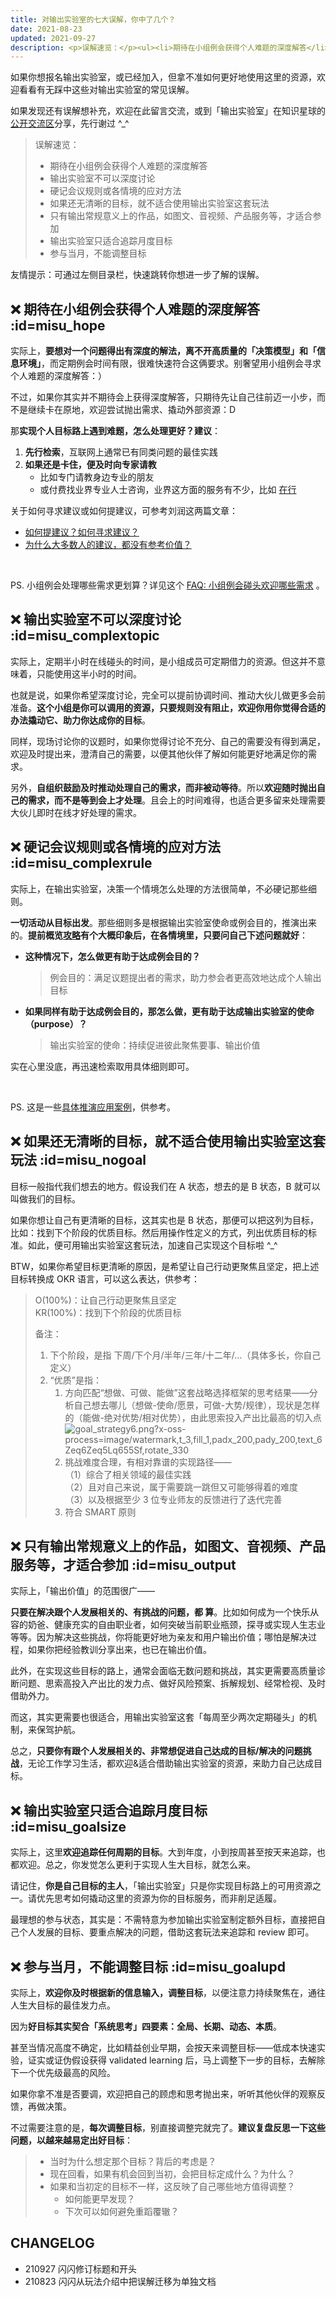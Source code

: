 ```yaml
---
title: 对输出实验室的七大误解，你中了几个？
date: 2021-08-23
updated: 2021-09-27
description: <p>误解速览：</p><ul><li>期待在小组例会获得个人难题的深度解答</li><li>输出实验室不可以深度讨论</li><li>硬记会议规则或各情境的应对方法</li><li>如果还无清晰的目标，就不适合使用输出实验室这套玩法</li><li>只有输出常规意义上的作品，如图文、音视频、产品服务等，才适合参加</li><li>输出实验室只适合追踪月度目标</li><li>参与当月，不能调整目标</li><li>……</li></ul>
---
```


如果你想报名输出实验室，或已经加入，但拿不准如何更好地使用这里的资源，欢迎看看有无踩中这些对输出实验室的常见误解。

如果发现还有误解想补充，欢迎在此留言交流，或到「输出实验室」在知识星球的[公开交流区](https://t.zsxq.com/2jaMjyr)分享，先行谢过 ^_^

> 误解速览：
> * 期待在小组例会获得个人难题的深度解答
> * 输出实验室不可以深度讨论
> * 硬记会议规则或各情境的应对方法
> * 如果还无清晰的目标，就不适合使用输出实验室这套玩法
> * 只有输出常规意义上的作品，如图文、音视频、产品服务等，才适合参加
> * 输出实验室只适合追踪月度目标
> * 参与当月，不能调整目标

友情提示：可通过左侧目录栏，快速跳转你想进一步了解的误解。


## ❌ 期待在小组例会获得个人难题的深度解答 :id=misu_hope

实际上，**要想对一个问题得出有深度的解法，离不开高质量的「决策模型」和「信息环境」**，而定期例会时间有限，很难快速符合这俩要求。别奢望用小组例会寻求个人难题的深度解答：）

不过，如果你其实并不期待会上获得深度解答，只期待先让自己往前迈一小步，而不是继续卡在原地，欢迎尝试抛出需求、撬动外部资源：D

那**实现个人目标路上遇到难题，怎么处理更好？建议**：

1. **先行检索**，互联网上通常已有同类问题的最佳实践
2. **如果还是卡住，便及时向专家请教**
    - 比如专门请教身边专业的朋友
    - 或付费找业界专业人士咨询，业界这方面的服务有不少，比如 [在行](https://www.zaih.com/)

关于如何寻求建议或如何提建议，可参考刘润这两篇文章：
- [如何提建议？如何寻求建议？](https://mp.weixin.qq.com/s/MhmXDvgckUTXX3pV9DMFNg)
- [为什么大多数人的建议，都没有参考价值？](https://mp.weixin.qq.com/s/ZgEZ9o2EKtyWcOQC0JYbsQ)

<br>

PS. 小组例会处理哪些需求更划算？详见这个 [ FAQ: 小组例会碰头欢迎哪些需求](/f_output/faq?id=welcome_need) 。



## ❌ 输出实验室不可以深度讨论 :id=misu_complextopic

实际上，定期半小时在线碰头的时间，是小组成员可定期借力的资源。但这并不意味着，只能使用这半小时的时间。

也就是说，如果你希望深度讨论，完全可以提前协调时间、推动大伙儿做更多会前准备。**这个小组是你可以调用的资源，只要规则没有阻止，欢迎你用你觉得合适的办法撬动它、助力你达成你的目标**。

同样，现场讨论你的议题时，如果你觉得讨论不充分、自己的需要没有得到满足，欢迎及时提出来，澄清自己的需要，以便其他伙伴了解如何能更好地满足你的需求。

另外，**自组织鼓励及时推动处理自己的需求，而非被动等待**。所以**欢迎随时抛出自己的需求，而不是等到会上才处理**。且会上的时间难得，也适合更多留来处理需要大伙儿即时在线才好处理的需求。

## ❌ 硬记会议规则或各情境的应对方法 :id=misu_complexrule

实际上，在输出实验室，决策一个情境怎么处理的方法很简单，不必硬记那些细则。

**一切活动从目标出发**。那些细则多是根据输出实验室使命或例会目的，推演出来的。**提前概览[攻略](https://docs.qq.com/sheet/DVVd5eXNrVUlaTmh3?tab=ksm50z&_t=1622941945798)有个大概印象后，在各情境里，只要问自己下述问题就好**：

- **这种情况下，怎么做更有助于达成例会目的？**
    > 例会目的：满足议题提出者的需求，助力参会者更高效地达成个人输出目标

- **如果同样有助于达成例会目的，那怎么做，更有助于达成输出实验室的使命（purpose）？**
    >输出实验室的使命：持续促进彼此聚焦要事、输出价值



实在心里没底，再迅速检索取用具体细则即可。

<br>

PS. 这是一些[具体推演应用案例](https://t.zsxq.com/jmUvbmm)，供参考。

## ❌ 如果还无清晰的目标，就不适合使用输出实验室这套玩法 :id=misu_nogoal

目标一般指代我们想去的地方。假设我们在 A 状态，想去的是 B 状态，B 就可以叫做我们的目标。

如果你想让自己有更清晰的目标，这其实也是 B 状态，那便可以把这列为目标，比如：找到下个阶段的优质目标。然后用操作性定义的方式，列出优质目标的标准。如此，便可用输出实验室这套玩法，加速自己实现这个目标啦 ^_^

BTW，如果你希望目标更清晰的原因，是希望让自己行动更聚焦且坚定，把上述目标转换成 OKR 语言，可以这么表达，供参考：

> O(100%)：让自己行动更聚焦且坚定<br>
> KR(100%)：找到下个阶段的优质目标
>
> 备注：
> 1. 下个阶段，是指 下周/下个月/半年/三年/十二年/…（具体多长，你自己定义）
> 2. “优质”是指：
>     1. 方向匹配“想做、可做、能做”这套战略选择框架的思考结果——分析自己想去哪儿（想做-使命/愿景，可做-大势/规律），现状是怎样的（能做-绝对优势/相对优势），由此思索投入产出比最高的切入点 <br>
>     ![goal_strategy6.png?x-oss-process=image/watermark,t_3,fill_1,padx_200,pady_200,text_6Zeq6Zeq5Lq655Sf,rotate_330](https://cdn.sunnyhuang.net/share/view2302-5-5.png?x-oss-process=image/watermark,t_3,fill_1,padx_200,pady_200,text_6Zeq6Zeq5Lq655Sf,rotate_330 ':size=400')
>     2. 挑战难度合理，有相对靠谱的实现路径——<br> （1）综合了相关领域的最佳实践 <br>  （2）且对自己来说，属于需要跳一跳但又可能够得着的难度 <br> （3）以及根据至少 3 位专业师友的反馈进行了迭代完善
>     3. 符合 SMART 原则


## ❌ 只有输出常规意义上的作品，如图文、音视频、产品服务等，才适合参加  :id=misu_output

实际上，「输出价值」的范围很广——

**只要在解决跟个人发展相关的、有挑战的问题，都 算**。比如如何成为一个快乐从容的奶爸、健康充实的自由职业者，如何突破当前职业瓶颈，探寻或实现人生志业等等。因为解决这些挑战，你将能更好地为亲友和用户输出价值；哪怕是解决过程，如果你把经验教训分享出来，也已在输出价值。

此外，在实现这些目标的路上，通常会面临无数问题和挑战，其实更需要高质量诊断问题、思索高投入产出比的发力点、做好风险预案、拆解规划、经常检视、及时借助外力。

而这，其实更需要也很适合，用输出实验室这套「每周至少两次定期碰头」的机制，来保驾护航。

总之，**只要你有跟个人发展相关的、非常想促进自己达成的目标/解决的问题挑战**，无论工作学习生活，都欢迎&适合借助输出实验室的资源，来助力自己达成目标。

## ❌ 输出实验室只适合追踪月度目标 :id=misu_goalsize

实际上，这里**欢迎追踪任何周期的目标**。大到年度，小到按周甚至按天来追踪，也都欢迎。总之，你发觉怎么更利于实现人生大目标，就怎么来。

请记住，**你是自己目标的主人**，「输出实验室」只是你实现目标路上的可用资源之一。请优先思考如何撬动这里的资源为你的目标服务，而非削足适履。

最理想的参与状态，其实是：不需特意为参加输出实验室制定额外目标，直接把自己个人发展的目标、要重点解决的问题，借助这套玩法来追踪和 review 即可。



## ❌ 参与当月，不能调整目标 :id=misu_goalupd

实际上，**欢迎你及时根据新的信息输入，调整目标**，以便注意力持续聚焦在，通往人生大目标的最佳发力点。

因为**好目标其实契合「系统思考」四要素：全局、长期、动态、本质**。

甚至当情况高度不确定，比如精益创业早期，会按天来调整目标——低成本快速实验，证实或证伪假设获得 validated learning 后，马上调整下一步的目标，去解除下一个优先级最高的风险。

如果你拿不准是否要调，欢迎把自己的顾虑和思考抛出来，听听其他伙伴的观察反馈，再做决策。

不过需要注意的是，**每次调整目标**，别直接调整完就完了。**建议复盘反思一下这些问题，以越来越易定出好目标**：

> - 当时为什么想定那个目标？背后的考虑是？
> - 现在回看，如果有机会回到当初，会把目标定成什么？为什么？
> - 如果和当初定的目标不一样，这反映了自己哪些地方值得调整？
>   - 如何能更早发现？
>   - 下次可以如何避免重蹈覆辙？


## CHANGELOG

- 210927 闪闪修订标题和开头
- 210823 闪闪从玩法介绍中把误解迁移为单独文档

